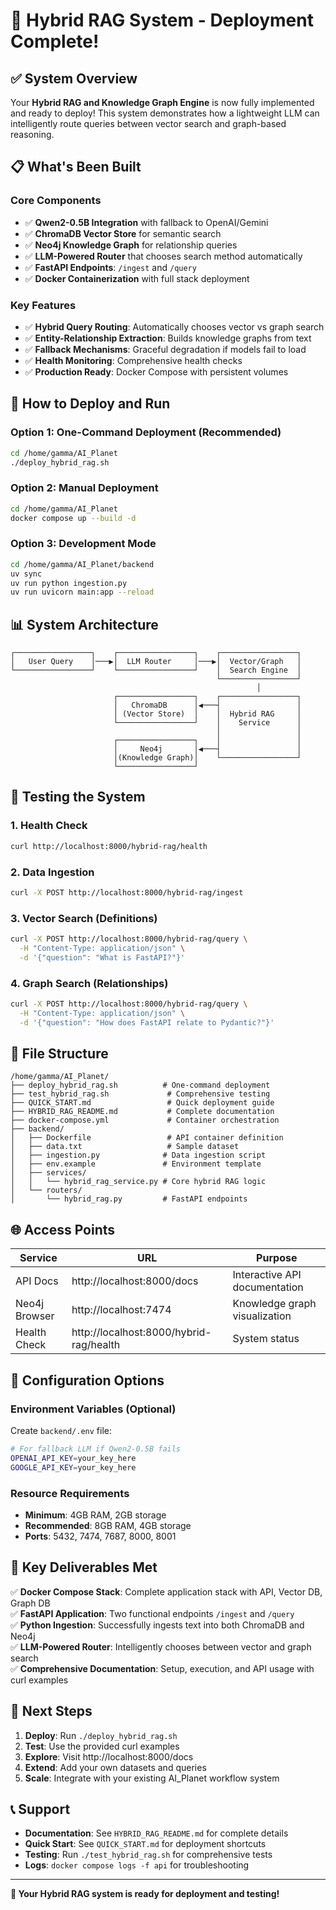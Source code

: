 # 🎉 Hybrid RAG System - Deployment Complete!

## ✅ System Overview

Your **Hybrid RAG and Knowledge Graph Engine** is now fully implemented and ready to deploy! This system demonstrates how a lightweight LLM can intelligently route queries between vector search and graph-based reasoning.

## 📋 What's Been Built

### Core Components
- ✅ **Qwen2-0.5B Integration** with fallback to OpenAI/Gemini
- ✅ **ChromaDB Vector Store** for semantic search
- ✅ **Neo4j Knowledge Graph** for relationship queries
- ✅ **LLM-Powered Router** that chooses search method automatically
- ✅ **FastAPI Endpoints**: `/ingest` and `/query`
- ✅ **Docker Containerization** with full stack deployment

### Key Features
- ✅ **Hybrid Query Routing**: Automatically chooses vector vs graph search
- ✅ **Entity-Relationship Extraction**: Builds knowledge graphs from text
- ✅ **Fallback Mechanisms**: Graceful degradation if models fail to load
- ✅ **Health Monitoring**: Comprehensive health checks
- ✅ **Production Ready**: Docker Compose with persistent volumes

## 🚀 How to Deploy and Run

### Option 1: One-Command Deployment (Recommended)
```bash
cd /home/gamma/AI_Planet
./deploy_hybrid_rag.sh
```

### Option 2: Manual Deployment
```bash
cd /home/gamma/AI_Planet
docker compose up --build -d
```

### Option 3: Development Mode
```bash
cd /home/gamma/AI_Planet/backend
uv sync
uv run python ingestion.py
uv run uvicorn main:app --reload
```

## 📊 System Architecture

```
┌─────────────────┐    ┌─────────────────┐    ┌─────────────────┐
│   User Query    │───▶│  LLM Router     │───▶│  Vector/Graph   │
└─────────────────┘    └─────────────────┘    │  Search Engine  │
                                              └─────────────────┘
                                                       │
                       ┌─────────────────┐    ┌─────────────────┐
                       │   ChromaDB      │◀───┤                 │
                       │ (Vector Store)  │    │  Hybrid RAG     │
                       └─────────────────┘    │    Service      │
                                              │                 │
                       ┌─────────────────┐    │                 │
                       │     Neo4j       │◀───┤                 │
                       │(Knowledge Graph)│    └─────────────────┘
                       └─────────────────┘
```

## 🧪 Testing the System

### 1. Health Check
```bash
curl http://localhost:8000/hybrid-rag/health
```

### 2. Data Ingestion
```bash
curl -X POST http://localhost:8000/hybrid-rag/ingest
```

### 3. Vector Search (Definitions)
```bash
curl -X POST http://localhost:8000/hybrid-rag/query \
  -H "Content-Type: application/json" \
  -d '{"question": "What is FastAPI?"}'
```

### 4. Graph Search (Relationships)
```bash
curl -X POST http://localhost:8000/hybrid-rag/query \
  -H "Content-Type: application/json" \
  -d '{"question": "How does FastAPI relate to Pydantic?"}'
```

## 📁 File Structure

```
/home/gamma/AI_Planet/
├── deploy_hybrid_rag.sh          # One-command deployment
├── test_hybrid_rag.sh             # Comprehensive testing
├── QUICK_START.md                 # Quick deployment guide
├── HYBRID_RAG_README.md           # Complete documentation
├── docker-compose.yml             # Container orchestration
├── backend/
│   ├── Dockerfile                 # API container definition
│   ├── data.txt                   # Sample dataset
│   ├── ingestion.py              # Data ingestion script
│   ├── env.example               # Environment template
│   ├── services/
│   │   └── hybrid_rag_service.py # Core hybrid RAG logic
│   └── routers/
│       └── hybrid_rag.py         # FastAPI endpoints
```

## 🌐 Access Points

| Service | URL | Purpose |
|---------|-----|---------|
| API Docs | http://localhost:8000/docs | Interactive API documentation |
| Neo4j Browser | http://localhost:7474 | Knowledge graph visualization |
| Health Check | http://localhost:8000/hybrid-rag/health | System status |

## 🔧 Configuration Options

### Environment Variables (Optional)
Create `backend/.env` file:
```bash
# For fallback LLM if Qwen2-0.5B fails
OPENAI_API_KEY=your_key_here
GOOGLE_API_KEY=your_key_here
```

### Resource Requirements
- **Minimum**: 4GB RAM, 2GB storage
- **Recommended**: 8GB RAM, 4GB storage
- **Ports**: 5432, 7474, 7687, 8000, 8001

## 🎯 Key Deliverables Met

✅ **Docker Compose Stack**: Complete application stack with API, Vector DB, Graph DB  
✅ **FastAPI Application**: Two functional endpoints `/ingest` and `/query`  
✅ **Python Ingestion**: Successfully ingests text into both ChromaDB and Neo4j  
✅ **LLM-Powered Router**: Intelligently chooses between vector and graph search  
✅ **Comprehensive Documentation**: Setup, execution, and API usage with curl examples  

## 🚀 Next Steps

1. **Deploy**: Run `./deploy_hybrid_rag.sh`
2. **Test**: Use the provided curl examples
3. **Explore**: Visit http://localhost:8000/docs
4. **Extend**: Add your own datasets and queries
5. **Scale**: Integrate with your existing AI_Planet workflow system

## 📞 Support

- **Documentation**: See `HYBRID_RAG_README.md` for complete details
- **Quick Start**: See `QUICK_START.md` for deployment shortcuts  
- **Testing**: Run `./test_hybrid_rag.sh` for comprehensive tests
- **Logs**: `docker compose logs -f api` for troubleshooting

---

**🎉 Your Hybrid RAG system is ready for deployment and testing!**
